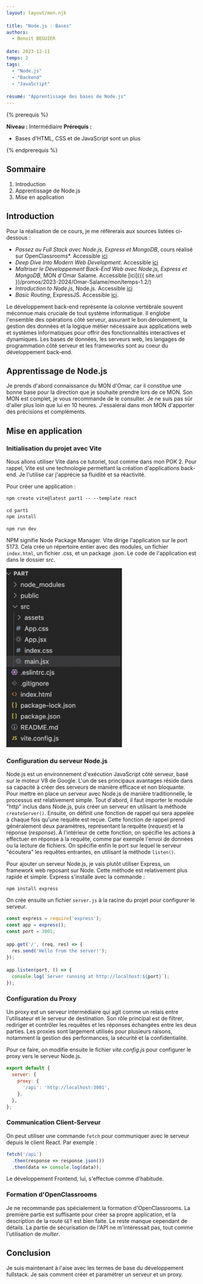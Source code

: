 ```yaml
---
layout: layout/mon.njk

title: "Node.js : Bases"
authors:
  - Benoit BEGUIER

date: 2023-12-11
temps: 2
tags:
  - "Node.js"
  - "Backend"
  - "JavaScript"

résumé: "Apprentissage des bases de Node.js"
---
```


{% prerequis %}

**Niveau :** Intermédiaire
**Prérequis :**

- Bases d'HTML, CSS et de JavaScript sont un plus

{% endprerequis %}

## Sommaire

1. Introduction
2. Apprentissage de Node.js
3. Mise en application

## Introduction

Pour la réalisation de ce cours, je me réfèrerais aux sources listées ci-dessous :

- *Passez au Full Stack avec Node.js, Express et MongoDB*, cours réalisé sur OpenClassrooms*. Accessible [ici](https://openclassrooms.com/fr/courses/6390246-passez-au-full-stack-avec-node-js-express-et-mongodb)
- *Deep Dive Into Modern Web Development*. Accessible [ici](https://fullstackopen.com/en/)
- *Maîtriser le Développement Back-End Web avec Node.js, Express et MongoDB*, MON d'Omar Salame. Accessible [ici]({{ site.url }}/promos/2023-2024/Omar-Salame/mon/temps-1.2/)
- *Introduction to Node.js*, Node.js. Accessible [ici](https://nodejs.org/en/learn/getting-started/introduction-to-nodejs)
- *Basic Routing*, ExpressJS. Accessible [ici](https://expressjs.com/en/starter/basic-routing.html).

Le développement back-end représente la colonne vertébrale souvent méconnue mais cruciale de tout système informatique. Il englobe l'ensemble des opérations côté serveur, assurant le bon déroulement, la gestion des données et la logique métier nécessaire aux applications web et systèmes informatiques pour offrir des fonctionnalités interactives et dynamiques. Les bases de données, les serveurs web, les langages de programmation côté serveur et les frameworks sont au coeur du développement back-end.

## Apprentissage de Node.js

Je prends d'abord connaissance du MON d'Omar, car il constitue une bonne base pour la direction que je souhaite prendre lors de ce MON. Son MON est complet, je vous recommande de le consulter. Je ne suis pas sûr d'aller plus loin que lui en 10 heures. J'essaierai dans mon MON d'apporter des précisions et compléments.

## Mise en application

### Initialisation du projet avec Vite

Nous allons utiliser Vite dans ce tutoriel, tout comme dans mon POK 2. Pour rappel, Vite est une technologie permettant la création d'applications back-end. Je l'utilise car j'apprécie sa fluidité et sa réactivité.

Pour créer une application :

```shell
npm create vite@latest part1 -- --template react

cd part1
npm install

npm run dev
```

NPM signifie Node Package Manager.
Vite dirige l'application sur le port 5173. Cela crée un répertoire entier avec des modules, un fichier `index.html`, un fichier .css, et un package .json. Le code de l'application est dans le dossier *src*.

![alt](dossier.png)

### Configuration du serveur Node.js

Node.js est un environnement d'exécution JavaScript côté serveur, basé sur le moteur V8 de Google. L'un de ses principaux avantages réside dans sa capacité à créer des serveurs de manière efficace et non bloquante. Pour mettre en place un serveur avec Node.js de manière traditionnelle, le processus est relativement simple.
Tout d'abord, il faut importer le module "http" inclus dans Node.js, puis créer un serveur en utilisant la méthode `createServer()`. Ensuite, on définit une fonction de rappel qui sera appelée à chaque fois qu'une requête est reçue. Cette fonction de rappel prend généralement deux paramètres, représentant la requête (*request*) et la réponse (*response*). À l'intérieur de cette fonction, on spécifie les actions à effectuer en réponse à la requête, comme par exemple l'envoi de données ou la lecture de fichiers. On spécifie enfin le port sur lequel le serveur "écoutera" les requêtes entrantes, en utilisant la méthode `listen()`.

Pour ajouter un serveur Node.js, je vais plutôt utiliser Express, un framework web reposant sur Node. Cette méthode est relativement plus rapide et simple. Express s'installe avec la commande :

```shell
npm install express
```

On crée ensuite un fichier `server.js` à la racine du projet pour configurer le serveur.

```js
const express = require('express');
const app = express();
const port = 3001;

app.get('/', (req, res) => {
  res.send('Hello from the server!');
});

app.listen(port, () => {
  console.log(`Server running at http://localhost:${port}`);
});

```

### Configuration du Proxy

Un proxy est un serveur intermédiaire qui agit comme un relais entre l'utilisateur et le serveur de destination. Son rôle principal est de filtrer, rediriger et contrôler les requêtes et les réponses échangées entre les deux parties. Les proxies sont largement utilisés pour plusieurs raisons, notamment la gestion des performances, la sécurité et la confidentialité.

Pour ce faire, on modifie ensuite le fichier *vite.config.js* pour configurer le proxy vers le serveur Node.js.

```js
export default {
  server: {
    proxy: {
      '/api': 'http://localhost:3001',
    },
  },
};
```

### Communication Client-Serveur

On peut utiliser une commande `fetch` pour communiquer avec le serveur depuis le client React. Par exemple :

```js
fetch('/api')
  .then(response => response.json())
  .then(data => console.log(data));
```

Le développement Frontend, lui, s'effectue comme d'habitude.

### Formation d'OpenClassrooms

Je ne recommande pas spécialement la formation d'OpenClassrooms. La première partie est suffisante pour créer sa propre application, et la description de la route `GET` est bien faite. Le reste manque cependant de détails. La partie de sécurisation de l'API ne m'intéressait pas, tout comme l'utilisation de *multer*.

## Conclusion

Je suis maintenant à l'aise avec les termes de base du développement fullstack. Je sais comment créer et paramétrer un serveur et un proxy.